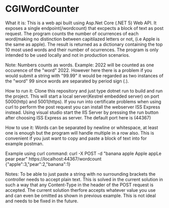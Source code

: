 # CGIWordCounter
What it is:
This is a web api built using Asp.Net Core (.NET 5) Web API. It exposes a single endpoint(/wordcount) that excpects a block of text as post request. The program counts the number of ocurrences of each word(making no distinction between capitilazed letters or not, (i.e Apple is the same as apple). 
The result is returned as a dictionary containing the top 10 most used words and their number of ocurrences. The program is only intended to be used locally and not in production scenarios.

Note: Numbers counts as words. Example: 2022 will be counted as one occurence of the "word" 2022. However here there is a problem if you would submit a string with "99.99" it would be regarded as two instances of the "word" 99 since words are separated by period sign (.).

How to run it:
Clone this repository and just type dotnet run to build and run the project. This will start a local server(Kestrel embedded server) on port 5000(http)
and 5001(https). If you run into certificate problems when using curl to perform the post request you can install the webserver ISS Express instead. Using visual studio start the IIS Server by pressing the run button after choosing ISS Express as server. The default port here is (44367)


How to use it:
Words can be separated by newline or whitespace, at least one is enough but the program will handle multiple in a row also. This is convenient if you just want to copy and paste a block of text into for example postman.

Example using curl command:
  curl -X POST -d "banana apple Apple appLe pear pear" https://localhost:44367/wordcount
  {"apple":3,"pear":2,"banana":1}

Notes:
To be able to just paste a string with no surrounding brackets the controller needs to accept plain text. This is solved in the current solution in such a way
that any Content-Type in the header of the POST request is accepted.
The current solution therfore accepts whatever value you use and can even be omitted as shown in previous example. This is not ideal and needs to be fixed in the future.





